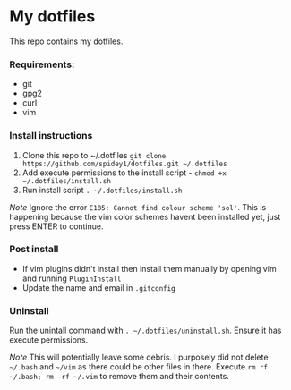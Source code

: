 # My dotfiles

This repo contains my dotfiles.

### Requirements:

- git
- gpg2
- curl
- vim

### Install instructions

1. Clone this repo to ~/.dotfiles `git clone https://github.com/spidey1/dotfiles.git ~/.dotfiles`
2. Add execute permissions to the install script - `chmod +x ~/.dotfiles/install.sh`
3. Run install script `. ~/.dotfiles/install.sh`

*Note* Ignore the error `E185: Cannot find colour scheme 'sol'`. This is happening because the vim color schemes havent been installed yet, just press ENTER to continue.

### Post install

- If vim plugins didn't install then install them manually by opening vim and running `PluginInstall`
- Update the name and email in `.gitconfig`

### Uninstall

Run the unintall command with `. ~/.dotfiles/uninstall.sh`. Ensure it has execute permissions.

*Note* This will potentially leave some debris. I purposely did not delete `~/.bash` and `~/vim` as there could be other files in there. Execute `rm rf ~/.bash; rm -rf ~/.vim` to remove them and their contents.

